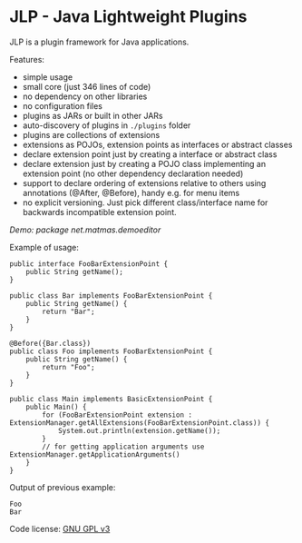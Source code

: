 JLP - Java Lightweight Plugins
===============================

JLP is a plugin framework for Java applications.

Features:

- simple usage
- small core (just 346 lines of code)
- no dependency on other libraries
- no configuration files
- plugins as JARs or built in other JARs
- auto-discovery of plugins in `./plugins` folder
- plugins are collections of extensions
- extensions as POJOs, extension points as interfaces or abstract classes
- declare extension point just by creating a interface or abstract class
- declare extension just by creating a POJO class implementing an extension point (no other dependency declaration needed)
- support to declare ordering of extensions relative to others using annotations (@After, @Before), handy e.g. for menu items
- no explicit versioning. Just pick different class/interface name for backwards incompatible extension point.

*Demo: package net.matmas.demoeditor*

Example of usage:

    public interface FooBarExtensionPoint {
        public String getName();
    }

    public class Bar implements FooBarExtensionPoint {
        public String getName() {
            return "Bar";
        }
    }
    
    @Before({Bar.class})
    public class Foo implements FooBarExtensionPoint {
        public String getName() {
            return "Foo";
        }
    }
    
    public class Main implements BasicExtensionPoint {
        public Main() {
            for (FooBarExtensionPoint extension : ExtensionManager.getAllExtensions(FooBarExtensionPoint.class)) {
                System.out.println(extension.getName());
            }
            // for getting application arguments use ExtensionManager.getApplicationArguments()
        }
    }
    
Output of previous example:

    Foo
    Bar
    

Code license: [GNU GPL v3](http://www.gnu.org/licenses/gpl.html)
